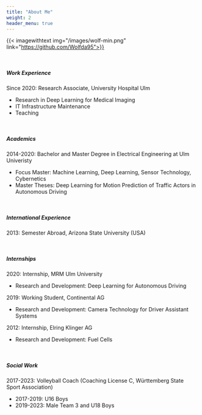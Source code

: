 ```yaml
---
title: "About Me"
weight: 2
header_menu: true
---
```

{{< imagewithtext img="/images/wolf-min.png" link="https://github.com/Wolfda95">}}

&nbsp;
##### Work Experience
Since 2020: Research Associate, University Hospital Ulm
- Research in Deep Learning for Medical Imaging 
- IT Infrastructure Maintenance 
- Teaching

&nbsp;
##### Academics
2014-2020: Bachelor and Master Degree in Electrical Engineering at Ulm Univeristy 
- Focus Master: Machine Learning, Deep Learning, Sensor Technology, Cybernetics 
- Master Theses: Deep Learning for Motion Prediction of Traffic Actors in Autonomous Driving

&nbsp;
##### International Experience
2013: Semester Abroad, Arizona State University (USA)

&nbsp;
##### Internships
2020: Internship, MRM Ulm University
- Research and Development: Deep Learning for Autonomous Driving 

2019: Working Student, Continental AG
- Research and Development: Camera Technology for Driver Assistant Systems

2012: Internship, Elring Klinger AG
- Research and Development: Fuel Cells 

&nbsp;
##### Social Work 
2017-2023: Volleyball Coach (Coaching License C, Württemberg State Sport Association)
- 2017-2019: U16 Boys
- 2019-2023: Male Team 3 and U18 Boys






